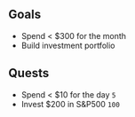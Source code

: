 ## Goals
- Spend < $300 for the month
- Build investment portfolio

## Quests
- Spend < $10 for the day `5`
- Invest $200 in S&P500 `100`